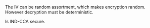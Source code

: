 The IV can be random assortment, which makes encryption random.
However decryption must be deterministic.

Is IND-CCA secure.
